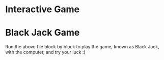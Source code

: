 # Interactive Game
# Black Jack Game

Run the above file block by block to play the game, known as Black Jack, with the computer, and try your luck :)
